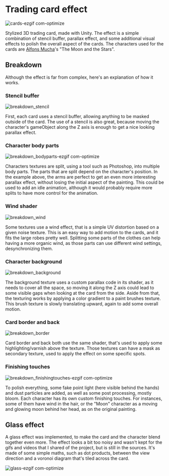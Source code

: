 # Trading card effect
![cards-ezgif com-optimize](https://github.com/sixrobin/TradingCardShader/assets/55784799/5462dcdf-d1c9-4e3e-af37-0917496dca60)

Stylized 3D trading card, made with Unity. The effect is a simple combination of stencil buffer, parallax effect, and some additional visual effects to polish the overall aspect of the cards.
The characters used for the cards are [Alfons Mucha](https://fr.wikipedia.org/wiki/Alfons_Mucha)'s "The Moon and the Stars".

## Breakdown
Although the effect is far from complex, here's an explanation of how it works.

### Stencil buffer
![breakdown_stencil](https://github.com/sixrobin/TradingCardShader/assets/55784799/e48e27ec-6ba1-4298-8e2c-c5bdc26251c8)

First, each card uses a stencil buffer, allowing anything to be masked outside of the card.
The use of a stencil is also great, because moving the character's gameObject along the Z axis is enough to get a nice looking parallax effect.

### Character body parts
![breakdown_bodyparts-ezgif com-optimize](https://github.com/sixrobin/TradingCardShader/assets/55784799/eb35097a-419e-4c19-8df9-c9bca4d5337c)

Characters textures are split, using a tool such as Photoshop, into multiple body parts. The parts that are split depend on the character's position.
In the example above, the arms are perfect to get an even more interesting parallax effect, without losing the initial aspect of the painting.
This could be used to add an idle animation, although it would probably require more splits to have more control for the animation.

### Wind shader
![breakdown_wind](https://github.com/sixrobin/TradingCardShader/assets/55784799/871358e5-80e7-4f2f-85ce-993c82f7baba)

Some textures use a wind effect, that is a simple UV distortion based on a given noise texture. This is an easy way to add motion to the cards, and it fits the large robes pretty well.
Splitting some parts of the clothes can help having a more organic wind, as those parts can use different wind settings, desynchronizing them.

### Character background
![breakdown_background](https://github.com/sixrobin/TradingCardShader/assets/55784799/b5680385-de25-42d4-9951-6ca5dec19897)

The background texture uses a custom parallax code in its shader, as it needs to cover all the space, so moving it along the Z axis could lead to some visible gaps when looking at the card from the side.
Aside from that, the texturing works by applying a color gradient to a paint brushes texture. This brush texture is slowly translating upward, again to add some overall motion.

### Card border and back
![breakdown_border](https://github.com/sixrobin/TradingCardShader/assets/55784799/c93cd6db-3168-49ce-a50d-24d9098e03df)

Card border and back both use the same shader, that's used to apply some highlighting/varnish above the texture. Those textures can have a mask as secondary texture, used to apply the effect on some specific spots.

### Finishing touches
![breakdown_finishingtouches-ezgif com-optimize](https://github.com/sixrobin/TradingCardShader/assets/55784799/724acc88-fc0f-419f-8a68-d7112c12cae9)

To polish everything, some fake point light (here visible behind the hands) and dust particles are added, as well as some post processing, mostly bloom.
Each character has its own custom finishing touches. For instances, some of them have wind in the hair, or the "Moon" character as a moving and glowing moon behind her head, as on the original painting.

## Glass effect
A glass effect was implemented, to make the card and the character blend together even more. The effect looks a bit too noisy and wasn't kept for the gifs and videos that I shared of the project, but is still in the sources. It's made of some simple maths, such as dot products, between the view direction and a voronoi diagram that's tiled across the card.

![glass-ezgif com-optimize](https://github.com/sixrobin/TradingCardShader/assets/55784799/ae76dd07-45e6-455a-a29f-2e9318eeba08)
